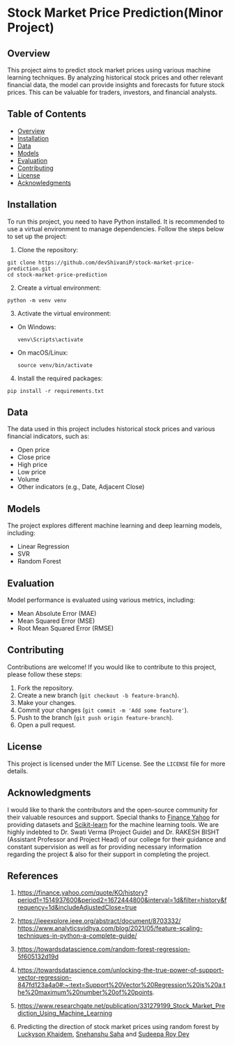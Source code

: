 # Stock Market Price Prediction(Minor Project)

## Overview
This project aims to predict stock market prices using various machine learning techniques. By analyzing historical stock prices and other relevant financial data, the model can provide insights and forecasts for future stock prices. This can be valuable for traders, investors, and financial analysts.


## Table of Contents

- [Overview](#overview)
- [Installation](#installation)
- [Data](#data)
- [Models](#models)
- [Evaluation](#evaluation)
- [Contributing](#contributing)
- [License](#license)
- [Acknowledgments](#acknowledgments)

## Installation
To run this project, you need to have Python installed. It is recommended to use a virtual environment to manage dependencies. Follow the steps below to set up the project:

1. Clone the repository:
```
git clone https://github.com/devShivaniP/stock-market-price-prediction.git
cd stock-market-price-prediction
```

2. Create a virtual environment:
```
python -m venv venv
```

3. Activate the virtual environment:
- On Windows:
  ```
  venv\Scripts\activate
  ```
- On macOS/Linux:
  ```
  source venv/bin/activate
  ```

4. Install the required packages:
```
pip install -r requirements.txt
```

## Data
The data used in this project includes historical stock prices and various financial indicators, such as:
- Open price
- Close price
- High price
- Low price
- Volume
- Other indicators (e.g., Date, Adjacent Close)

## Models
The project explores different machine learning and deep learning models, including:
- Linear Regression
- SVR
- Random Forest

## Evaluation
Model performance is evaluated using various metrics, including:
- Mean Absolute Error (MAE)
- Mean Squared Error (MSE)
- Root Mean Squared Error (RMSE)

## Contributing
Contributions are welcome! If you would like to contribute to this project, please follow these steps:
1. Fork the repository.
2. Create a new branch (`git checkout -b feature-branch`).
3. Make your changes.
4. Commit your changes (`git commit -m 'Add some feature'`).
5. Push to the branch (`git push origin feature-branch`).
6. Open a pull request.

## License
This project is licensed under the MIT License. See the `LICENSE` file for more details.

## Acknowledgments
I would like to thank the contributors and the open-source community for their valuable resources and support. Special thanks to [Finance Yahoo](https://finance.yahoo.com/) for providing datasets and [Scikit-learn](https://scikit-learn.org/) for the machine learning tools. We are highly indebted to Dr. Swati Verma (Project Guide) and Dr. RAKESH BISHT (Assistant Professor and Project Head) of our college for their guidance and constant supervision as well as for providing necessary information regarding the project & also for their support in completing the project.


## References
1. https://finance.yahoo.com/quote/KO/history?period1=1514937600&period2=1672444800&interval=1d&filter=history&frequency=1d&includeAdjustedClose=true
2. https://ieeexplore.ieee.org/abstract/document/8703332/
 https://www.analyticsvidhya.com/blog/2021/05/feature-scaling-techniques-in-python-a-complete-guide/
3. https://towardsdatascience.com/random-forest-regression-5f605132d19d
4. https://towardsdatascience.com/unlocking-the-true-power-of-support-vector-regression-847fd123a4a0#:~:text=Support%20Vector%20Regression%20is%20a,the%20maximum%20number%20of%20points.

5. https://www.researchgate.net/publication/331279199_Stock_Market_Prediction_Using_Machine_Learning
6. Predicting the direction of stock market prices using random forest by [Luckyson Khaidem](khaidem90@gmail.com), [Snehanshu Saha](snehanshusaha@pes.edu) and [Sudeepa Roy Dey](sudeepar@pes.ed)
